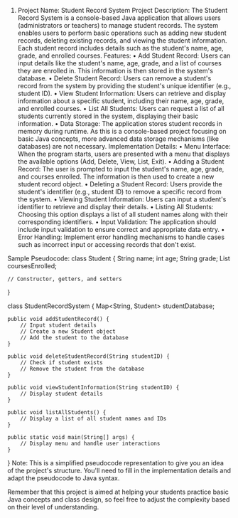1.	Project Name: Student Record System
Project Description: The Student Record System is a console-based Java application that allows users (administrators or teachers) to manage student records. The system enables users to perform basic operations such as adding new student records, deleting existing records, and viewing the student information. Each student record includes details such as the student's name, age, grade, and enrolled courses.
Features:
•	Add Student Record: Users can input details like the student's name, age, grade, and a list of courses they are enrolled in. This information is then stored in the system's database.
•	Delete Student Record: Users can remove a student's record from the system by providing the student's unique identifier (e.g., student ID).
•	View Student Information: Users can retrieve and display information about a specific student, including their name, age, grade, and enrolled courses.
•	List All Students: Users can request a list of all students currently stored in the system, displaying their basic information.
•	Data Storage: The application stores student records in memory during runtime. As this is a console-based project focusing on basic Java concepts, more advanced data storage mechanisms (like databases) are not necessary.
Implementation Details:
•	Menu Interface: When the program starts, users are presented with a menu that displays the available options (Add, Delete, View, List, Exit).
•	Adding a Student Record: The user is prompted to input the student's name, age, grade, and courses enrolled. The information is then used to create a new student record object.
•	Deleting a Student Record: Users provide the student's identifier (e.g., student ID) to remove a specific record from the system.
•	Viewing Student Information: Users can input a student's identifier to retrieve and display their details.
•	Listing All Students: Choosing this option displays a list of all student names along with their corresponding identifiers.
•	Input Validation: The application should include input validation to ensure correct and appropriate data entry.
•	Error Handling: Implement error handling mechanisms to handle cases such as incorrect input or accessing records that don't exist.

Sample Pseudocode:
class Student {
    String name;
    int age;
    String grade;
    List<String> coursesEnrolled;

    // Constructor, getters, and setters
}

class StudentRecordSystem {
    Map<String, Student> studentDatabase;

    public void addStudentRecord() {
        // Input student details
        // Create a new Student object
        // Add the student to the database
    }

    public void deleteStudentRecord(String studentID) {
        // Check if student exists
        // Remove the student from the database
    }

    public void viewStudentInformation(String studentID) {
        // Display student details
    }

    public void listAllStudents() {
        // Display a list of all student names and IDs
    }

    public static void main(String[] args) {
        // Display menu and handle user interactions
    }
}
Note: This is a simplified pseudocode representation to give you an idea of the project's structure. You'll need to fill in the implementation details and adapt the pseudocode to Java syntax.

Remember that this project is aimed at helping your students practice basic Java concepts and class design, so feel free to adjust the complexity based on their level of understanding.
 
